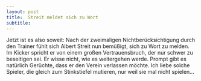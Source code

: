 ```yaml
---
layout: post
title:  Streit meldet sich zu Wort
subtitle:  
---
```


Jetzt ist es also soweit: Nach der zweimaligen Nichtberücksichtigung durch den Trainer fühlt sich Albert Streit nun bemüßigt, sich zu Wort zu melden. Im Kicker spricht er von einem großen Vertrauensbruch, der nur schwer zu beseitigen sei. Er wisse nicht, wie es weitergehen werde. Prompt gibt es natürlich Gerüchte, dass er den Verein verlassen möchte. Ich liebe solche Spieler, die gleich zum Stinkstiefel mutieren, nur weil sie mal nicht spielen... 


